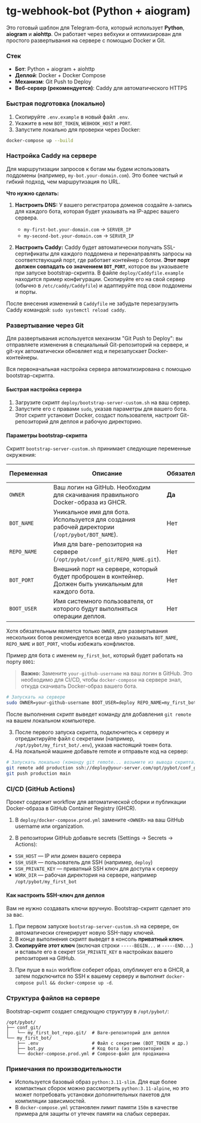# tg-webhook-bot (Python + aiogram)

Это готовый шаблон для Telegram-бота, который использует **Python**, **aiogram** и **aiohttp**. Он работает через вебхуки и оптимизирован для простого развертывания на сервере с помощью Docker и Git.

### Стек
- **Бот**: Python + aiogram + aiohttp
- **Деплой**: Docker + Docker Compose
- **Механизм**: Git Push to Deploy
- **Веб-сервер (рекомендуется)**: Caddy для автоматического HTTPS

### Быстрая подготовка (локально)
1.  Скопируйте `.env.example` в новый файл `.env`.
2.  Укажите в нем `BOT_TOKEN`, `WEBHOOK_HOST` и `PORT`.
3.  Запустите локально для проверки через Docker:

```bash
docker-compose up --build
```

### Настройка Caddy на сервере

Для маршрутизации запросов к ботам мы будем использовать поддомены (например, `my-bot.your-domain.com`). Это более чистый и гибкий подход, чем маршрутизация по URL.

**Что нужно сделать:**
1.  **Настроить DNS:** У вашего регистратора доменов создайте `A`-запись для каждого бота, которая будет указывать на IP-адрес вашего сервера.
    - `my-first-bot.your-domain.com` -> `SERVER_IP`
    - `my-second-bot.your-domain.com` -> `SERVER_IP`

2.  **Настроить Caddy:** Caddy будет автоматически получать SSL-сертификаты для каждого поддомена и перенаправлять запросы на соответствующий порт, где работает контейнер с ботом.
    **Этот порт должен совпадать со значением `BOT_PORT`**, которое вы указываете при запуске bootstrap-скрипта.
В файле `deploy/Caddyfile.example` находится пример конфигурации. Скопируйте его на свой сервер (обычно в `/etc/caddy/Caddyfile`) и адаптируйте под свои поддомены и порты.

После внесения изменений в `Caddyfile` не забудьте перезагрузить Caddy командой: `sudo systemctl reload caddy`.

### Развертывание через Git

Для развертывания используется механизм "Git Push to Deploy": вы отправляете изменения в специальный Git-репозиторий на сервере, и git-хук автоматически обновляет код и перезапускает Docker-контейнеры.

Вся первоначальная настройка сервера автоматизирована с помощью bootstrap-скрипта.

#### Быстрая настройка сервера
1.  Загрузите скрипт `deploy/bootstrap-server-custom.sh` на ваш сервер.
2.  Запустите его с правами `sudo`, указав параметры для вашего бота. Этот скрипт установит Docker, создаст пользователя, настроит Git-репозиторий для деплоя и рабочую директорию.

#### Параметры bootstrap-скрипта

Скрипт `bootstrap-server-custom.sh` принимает следующие переменные окружения:

| Переменная  | Описание                                                                                             | Обязательно? | По умолчанию      |
|-------------|------------------------------------------------------------------------------------------------------|--------------|-------------------|
| `OWNER`     | Ваш логин на GitHub. Необходим для скачивания правильного Docker-образа из GHCR.                      | **Да**       | -                 |
| `BOT_NAME`  | Уникальное имя для бота. Используется для создания рабочей директории (`/opt/pybot/BOT_NAME`).         | Нет          | `bot_main`        |
| `REPO_NAME` | Имя для bare-репозитория на сервере (`/opt/pybot/conf_git/REPO_NAME.git`).                             | Нет          | `tg-bot`          |
| `BOT_PORT`  | Внешний порт на сервере, который будет проброшен в контейнер. Должен быть уникальным для каждого бота. | Нет          | `8001`            |
| `BOOT_USER` | Имя системного пользователя, от которого будут выполняться операции деплоя.                           | Нет          | `deploy`          |

Хотя обязательным является только `OWNER`, для развертывания нескольких ботов рекомендуется всегда явно указывать `BOT_NAME`, `REPO_NAME` и `BOT_PORT`, чтобы избежать конфликтов.

Пример для бота с именем `my_first_bot`, который будет работать на порту `8001`:
> **Важно:** Замените `your-github-username` на ваш логин в GitHub. Это необходимо для CI/CD, чтобы `docker-compose` на сервере знал, откуда скачивать Docker-образ вашего бота.

```bash
# Запускать на сервере
sudo OWNER=your-github-username BOOT_USER=deploy REPO_NAME=my_first_bot_repo BOT_NAME=my_first_bot BOT_PORT=8001 ./bootstrap-server-custom.sh
```
После выполнения скрипт выведет команду для добавления `git remote` на вашем локальном компьютере.

3.  После первого запуска скрипта, подключитесь к серверу и отредактируйте файл с секретами (например, `/opt/pybot/my_first_bot/.env`), указав настоящий токен бота.
4.  На локальной машине добавьте remote и отправьте код на сервер:
```bash
# Запускать локально (команду git remote... возьмите из вывода скрипта)
git remote add production ssh://deploy@your-server.com/opt/pybot/conf_git/my_first_bot_repo.git
git push production main
```

### CI/CD (GitHub Actions)

Проект содержит workflow для автоматической сборки и публикации Docker-образа в GitHub Container Registry (GHCR).

1) В `deploy/docker-compose.prod.yml` замените `<OWNER>` на ваш GitHub username или organization.

2) В репозитории GitHub добавьте secrets (Settings → Secrets → Actions):
- `SSH_HOST` — IP или домен вашего сервера
- `SSH_USER` — пользователь для SSH (например, `deploy`)
- `SSH_PRIVATE_KEY` — приватный SSH ключ для доступа к серверу
- `WORK_DIR` — рабочая директория на сервере, например `/opt/pybot/my_first_bot`

#### Как настроить SSH-ключ для деплоя

Вам не нужно создавать ключи вручную. Bootstrap-скрипт сделает это за вас.

1.  При первом запуске `bootstrap-server-custom.sh` на сервере, он автоматически сгенерирует новую SSH-пару ключей.
2.  В конце выполнения скрипт выведет в консоль **приватный ключ**.
3.  **Скопируйте этот ключ** (включая строки `-----BEGIN...` и `-----END...`) и вставьте его в секрет `SSH_PRIVATE_KEY` в настройках вашего репозитория на GitHub.

3) При пуше в `main` workflow соберет образ, опубликует его в GHCR, а затем подключится по SSH к вашему серверу и выполнит `docker-compose pull && docker-compose up -d`.

### Структура файлов на сервере

Bootstrap-скрипт создает следующую структуру в `/opt/pybot/`:

```
/opt/pybot/
├── conf_git/
│   └── my_first_bot_repo.git/  # Bare-репозиторий для деплоя
└── my_first_bot/
    ├── .env                    # Файл с секретами (BOT_TOKEN и др.)
    ├── bot.py                  # Код бота (из репозитория)
    └── docker-compose.prod.yml # Compose-файл для продакшена
```

### Примечания по производительности
- Используется базовый образ `python:3.11-slim`. Для еще более компактных сборок можно рассмотреть `python:3.11-alpine`, но это может потребовать установки дополнительных пакетов для компиляции зависимостей.
- В `docker-compose.yml` установлен лимит памяти `150m` в качестве примера для защиты от утечек памяти на слабых серверах.
